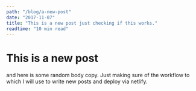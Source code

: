 ```yaml
---
path: "/blog/a-new-post"
date: "2017-11-07"
title: "This is a new post just checking if this works."
readtime: "10 min read"
---
```




# This is a new post

and here is some random body copy. Just making sure of the workflow to which I will use to write new posts and deploy via netlify.